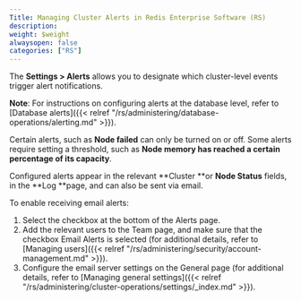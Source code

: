 ```yaml
---
Title: Managing Cluster Alerts in Redis Enterprise Software (RS)
description: 
weight: $weight
alwaysopen: false
categories: ["RS"]
---
```

The **Settings \> Alerts** allows you to designate which cluster-level
events trigger alert notifications.

**Note**: For instructions on configuring alerts at the database level,
refer to [Database
alerts]({{< relref "/rs/administering/database-operations/alerting.md" >}}).

Certain alerts, such as **Node failed** can only be turned on or off.
Some alerts require setting a threshold, such as **Node memory has
reached a certain percentage of its capacity**.

Configured alerts appear in the relevant **Cluster **or **Node
Status** fields, in the **Log **page, and can also be sent via email.

To enable receiving email alerts:

1. Select the checkbox at the bottom of the Alerts page.
1. Add the relevant users to the Team page, and make sure that the
    checkbox Email Alerts is selected (for additional details, refer to
    [Managing
    users]({{< relref "/rs/administering/security/account-management.md" >}}).
1. Configure the email server settings on the General page (for
    additional details, refer to [Managing general
    settings]({{< relref "/rs/administering/cluster-operations/settings/_index.md" >}}).
